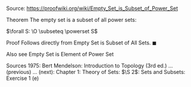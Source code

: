 # 

Source: https://proofwiki.org/wiki/Empty_Set_is_Subset_of_Power_Set



Theorem
The empty set is a subset of all power sets:

$\forall S: \O \subseteq \powerset S$


Proof
Follows directly from Empty Set is Subset of All Sets.
$\blacksquare$


Also see
Empty Set is Element of Power Set


Sources
1975: Bert Mendelson: Introduction to Topology (3rd ed.) ... (previous) ... (next): Chapter $1$: Theory of Sets: $\S 2$: Sets and Subsets: Exercise $1 \ \text{(e)}$




